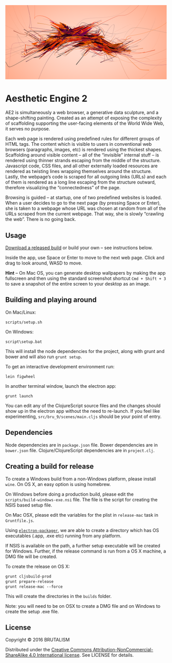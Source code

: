 ![Aesthetic Engine 2 Screenshot](resources/screenshot.png)

# Aesthetic Engine 2

AE2 is simultaneously a web browser, a generative data sculpture, and a shape-shifting painting. Created as an attempt of exposing the complexity of scaffolding supporting the user-facing elements of the World Wide Web, it serves no purpose.

Each web page is rendered using predefined rules for different groups of HTML tags. The content which is visible to users in conventional web browsers (paragraphs, images, etc) is rendered using the thickest shapes. Scaffolding around visible content – all of the “invisible” internal stuff – is rendered using thinner strands escaping from the middle of the structure. Javascript code, CSS files, and all other externally loaded resources are rendered as twisting lines wrapping themselves around the structure. Lastly, the webpage’s code is scraped for all outgoing links (URLs) and each of them is rendered as a long line escaping from the structure outward, therefore visualizing the “connectedness” of the page.

Browsing is guided – at startup, one of two predefined websites is loaded. When a user decides to go to the next page (by pressing Space or Enter), she is taken to a webpage whose URL was chosen at random from all of the URLs scraped from the current webpage. That way, she is slowly “crawling the web”. There is no going back.

## Usage

[Download a released build](https://github.com/BRUTALISM/BRU-9/releases) or build your own – see instructions below.

Inside the app, use Space or Enter to move to the next web page. Click and drag to look around, WASD to move.

**Hint** – On Mac OS, you can generate desktop wallpapers by making the app fullscreen and then using the standard screenshot shortcut `Cmd + Shift + 3` to save a snapshot of the entire screen to your desktop as an image.

## Building and playing around

On Mac/Linux:

    scripts/setup.sh

On Windows:

    script\setup.bat

This will install the node dependencies for the project, along with grunt and bower and will also run `grunt setup`.

To get an interactive development environment run:

    lein figwheel

In another terminal window, launch the electron app:

    grunt launch

You can edit any of the ClojureScript source files and the changes should show
up in the electron app without the need to re-launch. If you feel like experimenting, `src/bru_9/scenes/main.cljs` should be your point of entry.

## Dependencies

Node dependencies are in `package.json` file. Bower dependencies are in
`bower.json` file. Clojure/ClojureScript dependencies are in `project.clj`.

## Creating a build for release

To create a Windows build from a non-Windows platform, please install `wine`. On
OS X, an easy option is using homebrew.

On Windows before doing a production build, please edit the
`scripts/build-windows-exe.nsi` file. The file is the script for creating the
NSIS based setup file.

On Mac OSX, please edit the variables for the plist in `release-mac` task in
`Gruntfile.js`.

Using [`electron-packager`](https://github.com/maxogden/electron-packager), we
are able to create a directory which has OS executables (.app, .exe etc) running
from any platform.

If NSIS is available on the path, a further setup executable will be created for
Windows. Further, if the release command is run from a OS X machine, a DMG file
will be created.

To create the release on OS X:

    grunt cljsbuild-prod
    grunt prepare-release
    grunt release-mac --force

This will create the directories in the `builds` folder.

Note: you will need to be on OSX to create a DMG file and on Windows to create
the setup .exe file.

## License

Copyright © 2016 BRUTALISM

Distributed under the [Creative Commons Attribution-NonCommercial-ShareAlike 4.0
International license](http://creativecommons.org/licenses/by-nc-sa/4.0/).
See LICENSE for details.
